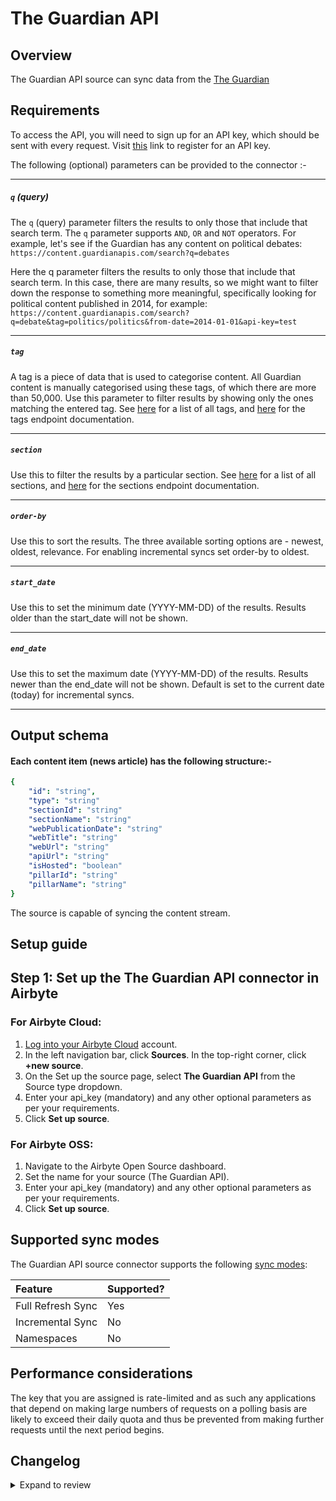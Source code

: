 # The Guardian API

## Overview

The Guardian API source can sync data from the [The Guardian](https://open-platform.theguardian.com/)

## Requirements

To access the API, you will need to sign up for an API key, which should be sent with every request. Visit [this](https://open-platform.theguardian.com/access) link to register for an API key.

The following (optional) parameters can be provided to the connector :-

---

##### `q` (query)

The `q` (query) parameter filters the results to only those that include that search term. The `q` parameter supports `AND`, `OR` and `NOT` operators. For example, let's see if the Guardian has any content on political debates: `https://content.guardianapis.com/search?q=debates`

Here the q parameter filters the results to only those that include that search term. In this case, there are many results, so we might want to filter down the response to something more meaningful, specifically looking for political content published in 2014, for example: `https://content.guardianapis.com/search?q=debate&tag=politics/politics&from-date=2014-01-01&api-key=test`

---

##### `tag`

A tag is a piece of data that is used to categorise content. All Guardian content is manually categorised using these tags, of which there are more than 50,000. Use this parameter to filter results by showing only the ones matching the entered tag. See <a href="https://content.guardianapis.com/tags?api-key=test">here</a> for a list of all tags, and <a href="https://open-platform.theguardian.com/documentation/tag">here</a> for the tags endpoint documentation.

---

##### `section`

Use this to filter the results by a particular section. See <a href="https://content.guardianapis.com/sections?api-key=test">here</a> for a list of all sections, and <a href="https://open-platform.theguardian.com/documentation/section">here</a> for the sections endpoint documentation.

---

##### `order-by`

Use this to sort the results. The three available sorting options are - newest, oldest, relevance. For enabling incremental syncs set order-by to oldest.

---

##### `start_date`

Use this to set the minimum date (YYYY-MM-DD) of the results. Results older than the start_date will not be shown.

---

##### `end_date`

Use this to set the maximum date (YYYY-MM-DD) of the results. Results newer than the end_date will not be shown.
Default is set to the current date (today) for incremental syncs.

---

## Output schema

#### Each content item (news article) has the following structure:-

```yaml
{
    "id": "string",
    "type": "string"
    "sectionId": "string"
    "sectionName": "string"
    "webPublicationDate": "string"
    "webTitle": "string"
    "webUrl": "string"
    "apiUrl": "string"
    "isHosted": "boolean"
    "pillarId": "string"
    "pillarName": "string"
}
```

The source is capable of syncing the content stream.

## Setup guide

## Step 1: Set up the The Guardian API connector in Airbyte

### For Airbyte Cloud:

1. [Log into your Airbyte Cloud](https://cloud.airbyte.com/workspaces) account.
2. In the left navigation bar, click **Sources**. In the top-right corner, click **+new source**.
3. On the Set up the source page, select **The Guardian API** from the Source type dropdown.
4. Enter your api_key (mandatory) and any other optional parameters as per your requirements.
5. Click **Set up source**.

### For Airbyte OSS:

1. Navigate to the Airbyte Open Source dashboard.
2. Set the name for your source (The Guardian API).
3. Enter your api_key (mandatory) and any other optional parameters as per your requirements.
4. Click **Set up source**.

## Supported sync modes

The Guardian API source connector supports the following [sync modes](https://docs.airbyte.com/cloud/core-concepts#connection-sync-modes):

| Feature           | Supported? |
| :---------------- | :--------- |
| Full Refresh Sync | Yes        |
| Incremental Sync  | No         |
| Namespaces        | No         |

## Performance considerations

The key that you are assigned is rate-limited and as such any applications that depend on making large numbers of requests on a polling basis are likely to exceed their daily quota and thus be prevented from making further requests until the next period begins.

## Changelog

<details>
  <summary>Expand to review</summary>

| Version | Date       | Pull Request                                             | Subject                                                                                                                                                                |
|:--------|:-----------| :------------------------------------------------------- |:-----------------------------------------------------------------------------------------------------------------------------------------------------------------------|
| 0.2.27 | 2025-09-09 | [61466](https://github.com/airbytehq/airbyte/pull/61466) | Update dependencies |
| 0.2.26 | 2025-05-25 | [60501](https://github.com/airbytehq/airbyte/pull/60501) | Update dependencies |
| 0.2.25 | 2025-05-10 | [60109](https://github.com/airbytehq/airbyte/pull/60109) | Update dependencies |
| 0.2.24 | 2025-05-04 | [59627](https://github.com/airbytehq/airbyte/pull/59627) | Update dependencies |
| 0.2.23 | 2025-04-27 | [58436](https://github.com/airbytehq/airbyte/pull/58436) | Update dependencies |
| 0.2.22 | 2025-04-22 | [58596](https://github.com/airbytehq/airbyte/pull/58596) | Manifest cleanup |
| 0.2.21 | 2025-04-12 | [57938](https://github.com/airbytehq/airbyte/pull/57938) | Update dependencies |
| 0.2.20 | 2025-04-05 | [57416](https://github.com/airbytehq/airbyte/pull/57416) | Update dependencies |
| 0.2.19 | 2025-03-29 | [56904](https://github.com/airbytehq/airbyte/pull/56904) | Update dependencies |
| 0.2.18 | 2025-03-22 | [56262](https://github.com/airbytehq/airbyte/pull/56262) | Update dependencies |
| 0.2.17 | 2025-03-08 | [55644](https://github.com/airbytehq/airbyte/pull/55644) | Update dependencies |
| 0.2.16 | 2025-03-01 | [55113](https://github.com/airbytehq/airbyte/pull/55113) | Update dependencies |
| 0.2.15 | 2025-02-22 | [54515](https://github.com/airbytehq/airbyte/pull/54515) | Update dependencies |
| 0.2.14 | 2025-02-15 | [54044](https://github.com/airbytehq/airbyte/pull/54044) | Update dependencies |
| 0.2.13 | 2025-02-08 | [53584](https://github.com/airbytehq/airbyte/pull/53584) | Update dependencies |
| 0.2.12 | 2025-02-01 | [53036](https://github.com/airbytehq/airbyte/pull/53036) | Update dependencies |
| 0.2.11 | 2025-01-25 | [52381](https://github.com/airbytehq/airbyte/pull/52381) | Update dependencies |
| 0.2.10 | 2025-01-18 | [51417](https://github.com/airbytehq/airbyte/pull/51417) | Update dependencies |
| 0.2.9 | 2025-01-13 | [50855](https://github.com/airbytehq/airbyte/pull/50855) | Update to latest CDK and fix custom pagination strategy |
| 0.2.8 | 2024-12-28 | [50818](https://github.com/airbytehq/airbyte/pull/50818) | Update dependencies |
| 0.2.7 | 2024-12-21 | [50341](https://github.com/airbytehq/airbyte/pull/50341) | Update dependencies |
| 0.2.6 | 2024-12-14 | [49797](https://github.com/airbytehq/airbyte/pull/49797) | Update dependencies |
| 0.2.5 | 2024-12-12 | [49378](https://github.com/airbytehq/airbyte/pull/49378) | Update dependencies |
| 0.2.4 | 2024-12-11 | [48790](https://github.com/airbytehq/airbyte/pull/48790) | Add unit tests for custom components |
| 0.2.3 | 2024-12-11 | [48201](https://github.com/airbytehq/airbyte/pull/48201) | Starting with this version, the Docker image is now rootless. Please note that this and future versions will not be compatible with Airbyte versions earlier than 0.64 |
| 0.2.2 | 2024-10-29 | [47779](https://github.com/airbytehq/airbyte/pull/47779) | Update dependencies |
| 0.2.1 | 2024-10-28 | [47456](https://github.com/airbytehq/airbyte/pull/47456) | Update dependencies |
| 0.2.0 | 2024-09-06 | [45195](https://github.com/airbytehq/airbyte/pull/45195) | Refactor connector to manifest-only format |
| 0.1.9 | 2024-08-31 | [44997](https://github.com/airbytehq/airbyte/pull/44997) | Update dependencies |
| 0.1.8 | 2024-08-24 | [44746](https://github.com/airbytehq/airbyte/pull/44746) | Update dependencies |
| 0.1.7 | 2024-08-17 | [44208](https://github.com/airbytehq/airbyte/pull/44208) | Update dependencies |
| 0.1.6 | 2024-08-10 | [43540](https://github.com/airbytehq/airbyte/pull/43540) | Update dependencies |
| 0.1.5 | 2024-08-03 | [42781](https://github.com/airbytehq/airbyte/pull/42781) | Update dependencies |
| 0.1.4 | 2024-07-20 | [42316](https://github.com/airbytehq/airbyte/pull/42316) | Update dependencies |
| 0.1.3 | 2024-07-13 | [41878](https://github.com/airbytehq/airbyte/pull/41878) | Update dependencies |
| 0.1.2 | 2024-07-10 | [41505](https://github.com/airbytehq/airbyte/pull/41505) | Update dependencies |
| 0.1.1 | 2024-07-10 | [41049](https://github.com/airbytehq/airbyte/pull/41049) | Migrate to poetry |
| 0.1.0 | 2022-10-30 | [18654](https://github.com/airbytehq/airbyte/pull/18654) | 🎉 New Source: The Guardian API [low-code CDK] |

</details>
